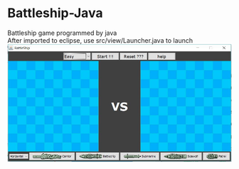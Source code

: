 # Battleship-Java
Battleship game programmed by java <br/> 
After imported to eclipse, use src/view/Launcher.java to launch <br/>
![launch.jpg](https://github.com/jasonoochen/Battleship-Java/blob/master/Screenshots/0-launch.jpg)
